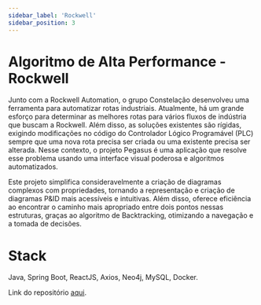 ```yaml
---
sidebar_label: 'Rockwell'
sidebar_position: 3
---
```


# Algoritmo de Alta Performance - Rockwell

Junto com a Rockwell Automation, o grupo Constelação desenvolveu uma ferramenta para automatizar rotas industriais. Atualmente, há um grande esforço para determinar as melhores rotas para vários fluxos de indústria que buscam a Rockwell. Além disso, as soluções existentes são rígidas, exigindo modificações no código do Controlador Lógico Programável (PLC) sempre que uma nova rota precisa ser criada ou uma existente precisa ser alterada. Nesse contexto, o projeto Pegasus é uma aplicação que resolve esse problema usando uma interface visual poderosa e algoritmos automatizados.

Este projeto simplifica consideravelmente a criação de diagramas complexos com propriedades, tornando a representação e criação de diagramas P&ID mais acessíveis e intuitivas. Além disso, oferece eficiência ao encontrar o caminho mais apropriado entre dois pontos nessas estruturas, graças ao algoritmo de Backtracking, otimizando a navegação e a tomada de decisões.

# Stack

Java, Spring Boot, ReactJS, Axios, Neo4j, MySQL, Docker.


Link do repositório [aqui](https://github.com/InteliProjects/2023M5T5-Inteli-grupo1).